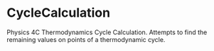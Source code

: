 # CycleCalculation
Physics 4C Thermodynamics Cycle Calculation. Attempts to find the remaining values on points of a thermodynamic cycle.
